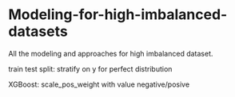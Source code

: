 # Modeling-for-high-imbalanced-datasets
All the modeling and approaches for high imbalanced dataset.

train test split: stratify on y for perfect distribution

XGBoost: scale_pos_weight with value negative/posive
